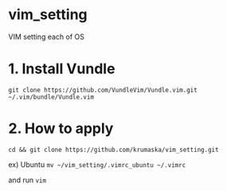 # vim_setting
VIM setting each of OS

# 1. Install Vundle
`git clone https://github.com/VundleVim/Vundle.vim.git ~/.vim/bundle/Vundle.vim`

# 2. How to apply
`cd && git clone https://github.com/krumaska/vim_setting.git`

ex) Ubuntu
`mv ~/vim_setting/.vimrc_ubuntu ~/.vimrc`

and run
`vim`
